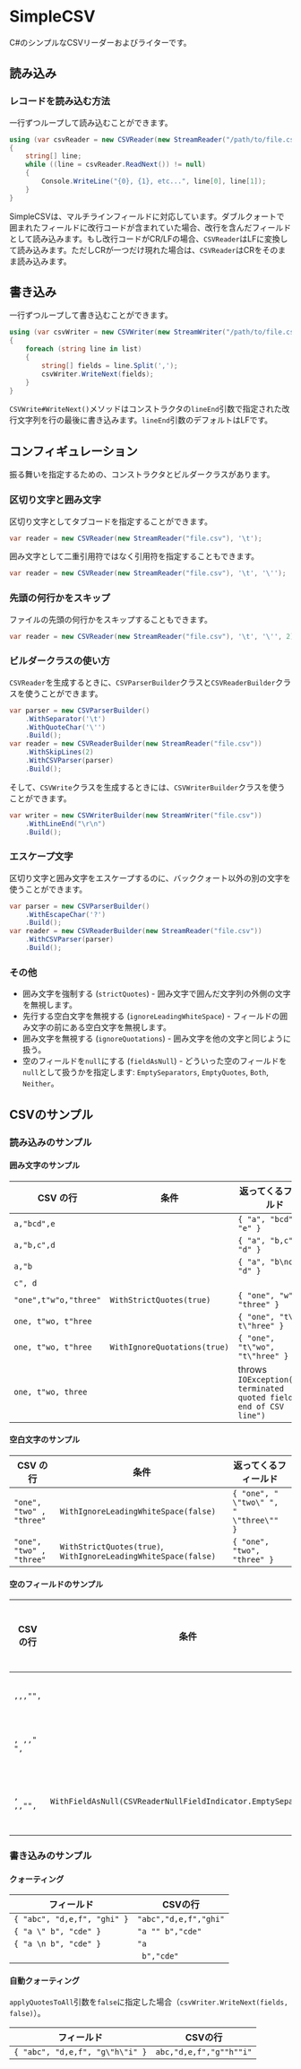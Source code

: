 # SimpleCSV
C#のシンプルなCSVリーダーおよびライターです。

## 読み込み
### レコードを読み込む方法

一行ずつループして読み込むことができます。

```c#
using (var csvReader = new CSVReader(new StreamReader("/path/to/file.csv")))
{
    string[] line;
    while ((line = csvReader.ReadNext()) != null)
    {
        Console.WriteLine("{0}, {1}, etc...", line[0], line[1]);
    }
}
```

SimpleCSVは、マルチラインフィールドに対応しています。ダブルクォートで囲まれたフィールドに改行コードが含まれていた場合、改行を含んだフィールドとして読み込みます。もし改行コードがCR/LFの場合、`CSVReader`はLFに変換して読み込みます。ただしCRが一つだけ現れた場合は、`CSVReader`はCRをそのまま読み込みます。

## 書き込み

一行ずつループして書き込むことができます。

```c#
using (var csvWriter = new CSVWriter(new StreamWriter("/path/to/file.csv"), '\t'))
{
    foreach (string line in list)
    {
        string[] fields = line.Split(',');
        csvWriter.WriteNext(fields);
    }
}
```

`CSVWrite#WriteNext()`メソッドはコンストラクタの`lineEnd`引数で指定された改行文字列を行の最後に書き込みます。`lineEnd`引数のデフォルトはLFです。

## コンフィギュレーション

振る舞いを指定するための、コンストラクタとビルダークラスがあります。

### 区切り文字と囲み文字

区切り文字としてタブコードを指定することができます。

```c#
var reader = new CSVReader(new StreamReader("file.csv"), '\t');
```

囲み文字として二重引用符ではなく引用符を指定することもできます。

```c#
var reader = new CSVReader(new StreamReader("file.csv"), '\t', '\'');
```

### 先頭の何行かをスキップ

ファイルの先頭の何行かをスキップすることもできます。

```c#
var reader = new CSVReader(new StreamReader("file.csv"), '\t', '\'', 2);
```

### ビルダークラスの使い方

`CSVReader`を生成するときに、`CSVParserBuilder`クラスと`CSVReaderBuilder`クラスを使うことができます。

```c#
var parser = new CSVParserBuilder()
    .WithSeparator('\t')
	.WithQuoteChar('\'')
	.Build();
var reader = new CSVReaderBuilder(new StreamReader("file.csv"))
    .WithSkipLines(2)
	.WithCSVParser(parser)
	.Build();
```

そして、`CSVWrite`クラスを生成するときには、`CSVWriterBuilder`クラスを使うことができます。

```c#
var writer = new CSVWriterBuilder(new StreamWriter("file.csv"))
    .WithLineEnd("\r\n")
	.Build();
```

### エスケープ文字

区切り文字と囲み文字をエスケープするのに、バッククォート以外の別の文字を使うことができます。

```c#
var parser = new CSVParserBuilder()
    .WithEscapeChar('?')
	.Build();
var reader = new CSVReaderBuilder(new StreamReader("file.csv"))
	.WithCSVParser(parser)
	.Build();
```

### その他

- 囲み文字を強制する (`strictQuotes`) - 囲み文字で囲んだ文字列の外側の文字を無視します。
- 先行する空白文字を無視する (`ignoreLeadingWhiteSpace`) - フィールドの囲み文字の前にある空白文字を無視します。
- 囲み文字を無視する (`ignoreQuotations`) - 囲み文字を他の文字と同じように扱う。
- 空のフィールドを`null`にする (`fieldAsNull`) - どういった空のフィールドを`null`として扱うかを指定します: `EmptySeparators`, `EmptyQuotes`, `Both`, `Neither`。

## CSVのサンプル
### 読み込みのサンプル
#### 囲み文字のサンプル

|CSV の行               | 条件                      | 返ってくるフィールド     |
|----------------------|--------------------------|----------------------|
|`a,"bcd",e`           |                          | `{ "a", "bcd", "e" }` |
|`a,"b,c",d`           |                          | `{ "a", "b,c", "d" }` |
|`a,"b`                |                          | `{ "a", "b\nc", "d" }` |
|`c", d`               |                          |  |
|`"one",t"w"o,"three"` | `WithStrictQuotes(true)` | `{ "one", "w", "three" }` |
|`one, t"wo, t"hree`   |                          | `{ "one", "t\"wo, t\"hree" }` |
|`one, t"wo, t"hree`   | `WithIgnoreQuotations(true)` | `{ "one", "t\"wo", "t\"hree" }` |
|`one, t"wo, three`    |                          | throws `IOException("Un-terminated quoted field at end of CSV line")` |

#### 空白文字のサンプル

|CSV の行                  | 条件                                  | 返ってくるフィールド |
|-------------------------|--------------------------------------|----------------------|
|`"one", "two" , "three"` | `WithIgnoreLeadingWhiteSpace(false)` | `{ "one", " \"two\" ", " \"three\"" }` |
|`"one", "two" , "three"` | `WithStrictQuotes(true)`, `WithIgnoreLeadingWhiteSpace(false)` | `{ "one", "two", "three" }` |

#### 空のフィールドのサンプル

|CSV の行               | 条件                           | 返ってくるフィールド |
|----------------------|-------------------------------|----------------------|
|`,,,"",`              |                               | `{ "", "", "", "", "" }` |
|`, ,," ",`            |                               | `{ "", " ", "", " ", "" }` |
|`, ,,"",`             | `WithFieldAsNull(CSVReaderNullFieldIndicator.EmptySeparators)` |  `{ null, " ", null, "", null }` |

### 書き込みのサンプル
#### クォーティング

|フィールド                    | CSVの行 |
|----------------------------|--------------------------|
|`{ "abc", "d,e,f", "ghi" }` | `"abc","d,e,f","ghi"` |
|`{ "a \" b", "cde" }`       | `"a "" b","cde"` |
|`{ "a \n b", "cde" }`       | `"a ` |
|                            | ` b","cde"` |

#### 自動クォーティング

`applyQuotesToAll`引数を`false`に指定した場合（`csvWriter.WriteNext(fields, false)`）。

|フィールド                        | CSVの行 |
|--------------------------------|--------------------------|
|`{ "abc", "d,e,f", "g\"h\"i" }` | `abc,"d,e,f","g""h""i"` |

